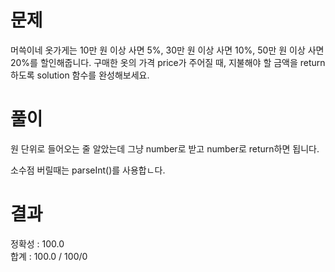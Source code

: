 # 문제

머쓱이네 옷가게는 10만 원 이상 사면 5%, 30만 원 이상 사면 10%, 50만 원 이상 사면 20%를 할인해줍니다.
구매한 옷의 가격 price가 주어질 때, 지불해야 할 금액을 return 하도록 solution 함수를 완성해보세요.

# 풀이

원 단위로 들어오는 줄 알았는데 그냥 number로 받고 number로 return하면 됩니다.

소수점 버릴때는 parseInt()를 사용합ㄴ다.

# 결과

정확성 : 100.0  
합계 : 100.0 / 100/0
